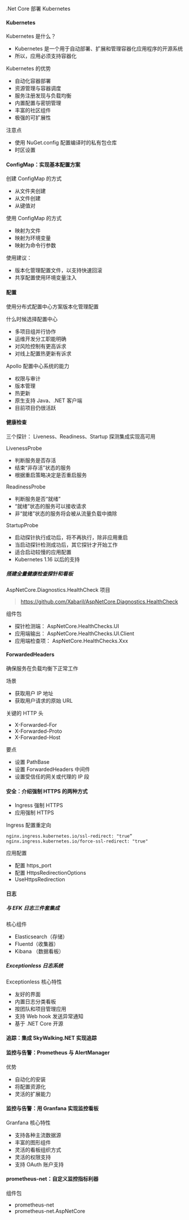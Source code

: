 .Net Core 部署 Kubernetes



#### Kubernetes 

Kubernetes 是什么？

* Kubernetes 是一个用于自动部署、扩展和管理容器化应用程序的开源系统
* 所以，应用必须支持容器化



Kubernetes 的优势

* 自动化容器部署
* 资源管理与容器调度
* 服务注册发现与负载均衡
* 内置配置与密钥管理
* 丰富的社区组件
* 极强的可扩展性



注意点

* 使用 NuGet.config 配置编译时的私有包仓库
* 时区设置



#### ConfigMap：实现基本配置方案

创建 ConfigMap 的方式

* 从文件夹创建
* 从文件创建
* 从键值对



使用 ConfigMap 的方式

* 映射为文件
* 映射为环境变量
* 映射为命令行参数



使用建议：

* 版本化管理配置文件，以支持快速回滚
* 共享配置使用环境变量注入



#### 配置

使用分布式配置中心方案版本化管理配置



什么时候选择配置中心

* 多项目组并行协作
* 运维开发分工职能明确
* 对风险控制有更高诉求
* 对线上配置热更新有诉求



Apollo 配置中心系统的能力

* 权限与审计
* 版本管理
* 热更新
* 原生支持 Java、.NET 客户端
* 目前项目仍很活跃



#### 健康检查

三个探针： Liveness、Readiness、Startup 探测集成实现高可用



LivenessProbe

* 判断服务是否存活
* 结束“非存活”状态的服务
* 根据重启策略决定是否重启服务



ReadinessProbe

* 判断服务是否“就绪”
* “就绪”状态的服务可以接收请求
* 非“就绪”状态的服务将会被从流量负载中摘除



StartupProbe

* 启动探针执行成功后，将不再执行，除非应用重启
* 当启动探针检测成功后，其它探针才开始工作
* 适合启动较慢的应用配置
* Kubernetes 1.16 以后的支持



##### 搭建全量健康检查探针和看板

AspNetCore.Diagnostics.HealthCheck 项目

>  https://github.com/Xabaril/AspNetCore.Diagnostics.HealthCheck



组件包

* 探针检测端： AspNetCore.HealthChecks.UI
* 应用端输出： AspNetCore.HealthChecks.UI.Client
* 应用端检查项： AspNetCore.HealthChecks.Xxx



#### ForwardedHeaders

确保服务在负载均衡下正常工作

场景

* 获取用户 IP 地址
* 获取用户请求的原始 URL



关键的 HTTP 头

* X-Forwarded-For
* X-Forwarded-Proto
* X-Forwarded-Host



要点

* 设置 PathBase
* 设置 ForwardedHeaders 中间件
* 设置受信任的网关或代理的 IP 段



#### 安全：介绍强制 HTTPS 的两种方式



* Ingress 强制 HTTPS
* 应用强制 HTTPS



Ingress 配置重定向

```
nginx.ingress.kubernetes.io/ssl-redirect: "true“
nginx.ingress.kubernetes.io/force-ssl-redirect: "true"
```



应用配置

* 配置 https_port
* 配置 HttpsRedirectionOptions
* UseHttpsRedirection



#### 日志

##### 与 EFK 日志三件套集成

核心组件

* Elasticsearch（存储）
* Fluentd（收集器）
* Kibana （数据看板）



##### Exceptionless 日志系统

Exceptionless 核心特性

* 友好的界面
* 内置日志分类看板
* 按团队和项目管理应用
* 支持 Web hook 发送异常通知
* 基于 .NET Core 开源



#### 追踪：集成 SkyWalking.NET 实现追踪



#### 监控与告警：Prometheus 与 AlertManager

优势

* 自动化的安装
* 将配置资源化
* 灵活的扩展能力



####  监控与告警：用 Granfana 实现监控看板

Granfana 核心特性

* 支持各种主流数据源
* 丰富的图形组件
* 灵活的看板组织方式
* 灵活的权限支持
* 支持 OAuth 账户支持



#### prometheus-net：自定义监控指标利器

组件包

* prometheus-net
* prometheus-net.AspNetCore